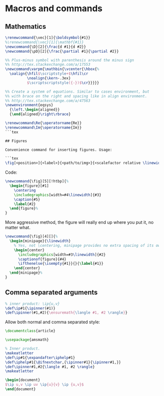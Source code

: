 # Macros and commands

## Mathematics

```tex
\renewcommand{\vec}[1]{\boldsymbol{#1}}
%\renewcommand{\vec}[1]{\mathbf{#1}}
\newcommand{\D}[2]{\frac{d #1}{d #2}}
\newcommand{\pD}[2]{\frac{\partial #1}{\partial #2}}

%% Plus-minus symbol with parenthesis around the minus sign
%% http://tex.stackexchange.com/a/17553
\newcommand\varpm{\mathbin{\vcenter{\hbox{%
  \oalign{\hfil$\scriptstyle+$\hfil\cr
          \noalign{\kern-.3ex}
          $\scriptscriptstyle({-})$\cr}}}}}

%% Create a system of equations. Similar to cases environment, but
%% with brace on the right and spacing like in align environment.
%% http://tex.stackexchange.com/a/47563
\newenvironment{eqsys}
  {\left.\begin{aligned}}
  {\end{aligned}\right\rbrace}

\renewcommand\Re{\operatorname{Re}}
\renewcommand\Im{\operatorname{Im}}
```tex

## Figures

Convenience command for inserting figures. Usage:

```tex
\fig[<position>]{<label>}{<path/to/img>}{<scalefactor relative \linewidth>}{<caption>}
```

Code:

```tex
\newcommand{\fig}[5][!htbp]{%
  \begin{figure}[#1]
    \centering
    \includegraphics[width=#4\linewidth]{#3}
    \caption{#5}
    \label{#2}
  \end{figure}%
}
```

More aggressive method, the figure will really end up where you put it, no matter what.

```tex
\newcommand{\fig}[4][]{%
  \begin{minipage}{\linewidth}
    % Yes, not \centering, minipage provides no extra spacing of its own.
    \begin{center}
      \includegraphics[width=#3\linewidth]{#2}
      \captionof{figure}{#4}
      \ifthenelse{\isempty{#1}}{}{\label{#1}}
    \end{center}
  \end{minipage}%
}
```

## Comma separated arguments

```tex
% inner product: \ip{u,v}
\def\ip#1{\ipinner(#1)}
\def\ipinner(#1,#2){\ensuremath{\langle #1, #2 \rangle}}
```

Allow both normal and comma separated style:

```tex
\documentclass{article}

\usepackage{amsmath}

% Inner product.
\makeatletter
\def\ip#1{\expandafter\iphelp#1}
\def\iphelp#1{\@ifnextchar,{\ipinner#1}{\ipinner#1,}}
\def\ipinner#1,#2{\langle #1, #2 \rangle}
\makeatletter

\begin{document}
$\ip u,v \ip uv \ip{u}{v} \ip {u,v}$
\end{document}
```
